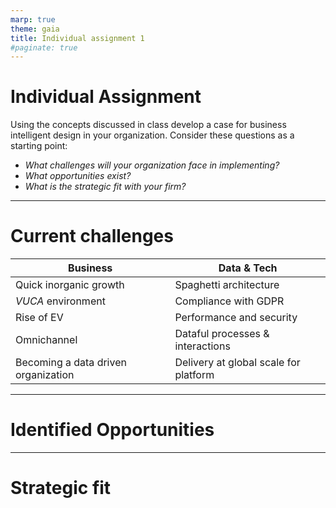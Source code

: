 ```yaml
---
marp: true
theme: gaia
title: Individual assignment 1
#paginate: true
---
```


# Individual Assignment
Using the concepts discussed in class develop a case for business intelligent design in your organization. Consider these questions as a starting point: 
* _What challenges will your organization face in implementing?_
* _What opportunities exist?_
* _What is the strategic fit with your firm?_
---
# Current challenges

|**Business** | **Data & Tech** |
|----|----|
| Quick inorganic growth | Spaghetti architecture |
| _VUCA_ environment | Compliance with GDPR   |
| Rise of EV  | Performance and security  |
| Omnichannel  | Dataful processes & interactions  |
| Becoming a data driven organization  | Delivery at global scale for platform  |
---
# Identified Opportunities


---
# Strategic fit
